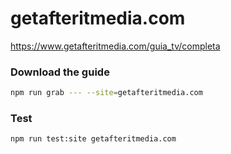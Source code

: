 # getafteritmedia.com

https://www.getafteritmedia.com/guia_tv/completa

### Download the guide

```sh
npm run grab --- --site=getafteritmedia.com
```

### Test

```sh
npm run test:site getafteritmedia.com
```
